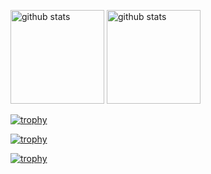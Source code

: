 <p align="left"> 
  <img alt="github stats" height="150px" src="https://github-readme-stats.vercel.app/api?username=yutaka-art&show_icons=true" />
  <img alt="github stats" height="150px" src="https://github-readme-stats-omega-two-85.vercel.app/api?username=yutaka-art&show_icons=true" />
</p>

[![trophy](https://github-profile-trophy.vercel.app/?username=yutaka-art&column=7)](https://github-profile-trophy.vercel.app/?username=yutaka-art&column=7)

[![trophy](https://github-profile-trophy-roan.vercel.app/?username=yutaka-art&column=7)](https://github-profile-trophy-roan.vercel.app//?username=yutaka-art&column=7)

[![trophy](https://https://github-profile-trophy-lime.vercel.app//?username=yutaka-art&column=7)](https://[github-profile-trophy-roan.vercel.app](https://github-profile-trophy-lime.vercel.app/)//?username=yutaka-art&column=7)
